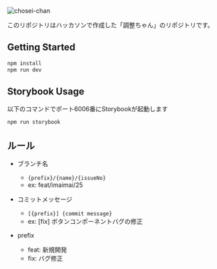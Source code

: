 
![chosei-chan](https://github.com/NUTFes/chosei-chan/assets/52590941/e5698ac2-c40c-4bd9-9233-e30a227b4754)

このリポジトリはハッカソンで作成した「調整ちゃん」のリポジトリです。

## Getting Started

```bash
npm install
npm run dev
```

## Storybook Usage

以下のコマンドでポート6006番にStorybookが起動します

```bash
npm run storybook
```

## ルール

- ブランチ名
  - `{prefix}/{name}/{issueNo}`
  - ex: feat/imaimai/25
- コミットメッセージ
  - `[{prefix}] {commit message}`
  - ex: [fix] ボタンコンポーネントバグの修正

- prefix
  - feat: 新規開発
  - fix: バグ修正
